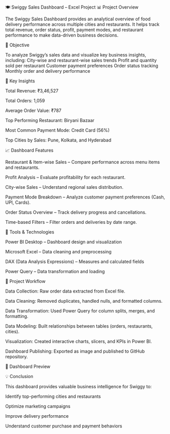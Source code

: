 🍽️ Swiggy Sales Dashboard – Excel Project
📊 Project Overview

The Swiggy Sales Dashboard provides an analytical overview of food delivery performance across multiple cities and restaurants.
It helps track total revenue, order status, profit, payment modes, and restaurant performance to make data-driven business decisions.

🚀 Objective

To analyze Swiggy’s sales data and visualize key business insights, including:
City-wise and restaurant-wise sales trends
Profit and quantity sold per restaurant
Customer payment preferences
Order status tracking
Monthly order and delivery performance

🧠 Key Insights

Total Revenue: ₹3,46,527

Total Orders: 1,059

Average Order Value: ₹787

Top Performing Restaurant: Biryani Bazaar

Most Common Payment Mode: Credit Card (56%)

Top Cities by Sales: Pune, Kolkata, and Hyderabad

📈 Dashboard Features

Restaurant & Item-wise Sales – Compare performance across menu items and restaurants.

Profit Analysis – Evaluate profitability for each restaurant.

City-wise Sales – Understand regional sales distribution.

Payment Mode Breakdown – Analyze customer payment preferences (Cash, UPI, Cards).

Order Status Overview – Track delivery progress and cancellations.

Time-based Filters – Filter orders and deliveries by date range.

🧰 Tools & Technologies

Power BI Desktop – Dashboard design and visualization

Microsoft Excel – Data cleaning and preprocessing

DAX (Data Analysis Expressions) – Measures and calculated fields

Power Query – Data transformation and loading

📅 Project Workflow

Data Collection: Raw order data extracted from Excel file.

Data Cleaning: Removed duplicates, handled nulls, and formatted columns.

Data Transformation: Used Power Query for column splits, merges, and formatting.

Data Modeling: Built relationships between tables (orders, restaurants, cities).

Visualization: Created interactive charts, slicers, and KPIs in Power BI.

Dashboard Publishing: Exported as image and published to GitHub repository.

📸 Dashboard Preview

💡 Conclusion

This dashboard provides valuable business intelligence for Swiggy to:

Identify top-performing cities and restaurants

Optimize marketing campaigns

Improve delivery performance

Understand customer purchase and payment behaviors
